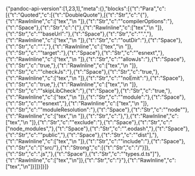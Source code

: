 {"pandoc-api-version":[1,23,1],"meta":{},"blocks":[{"t":"Para","c":[{"t":"Quoted","c":[{"t":"DoubleQuote"},[{"t":"Str","c":"{"},{"t":"RawInline","c":["tex","\\n  "]},{"t":"Str","c":"\"compilerOptions\":"},{"t":"Space"},{"t":"Str","c":"{"},{"t":"RawInline","c":["tex","\\n    "]},{"t":"Str","c":"\"baseUrl\":"},{"t":"Space"},{"t":"Str","c":"\".\","},{"t":"RawInline","c":["tex","\\n    "]},{"t":"Str","c":"\"outDir\":"},{"t":"Space"},{"t":"Str","c":"\".\","},{"t":"RawInline","c":["tex","\\n    "]},{"t":"Str","c":"\"target\":"},{"t":"Space"},{"t":"Str","c":"\"esnext\","},{"t":"RawInline","c":["tex","\\n    "]},{"t":"Str","c":"\"allowJs\":"},{"t":"Space"},{"t":"Str","c":"true,"},{"t":"RawInline","c":["tex","\\n    "]},{"t":"Str","c":"\"checkJs\":"},{"t":"Space"},{"t":"Str","c":"true,"},{"t":"RawInline","c":["tex","\\n    "]},{"t":"Str","c":"\"noEmit\":"},{"t":"Space"},{"t":"Str","c":"true,"},{"t":"RawInline","c":["tex","\\n    "]},{"t":"Str","c":"\"skipLibCheck\":"},{"t":"Space"},{"t":"Str","c":"true,"},{"t":"RawInline","c":["tex","\\n    "]},{"t":"Str","c":"\"module\":"},{"t":"Space"},{"t":"Str","c":"\"esnext\","},{"t":"RawInline","c":["tex","\\n    "]},{"t":"Str","c":"\"moduleResolution\":"},{"t":"Space"},{"t":"Str","c":"\"node\""},{"t":"RawInline","c":["tex","\\n  "]},{"t":"Str","c":"},"},{"t":"RawInline","c":["tex","\\n  "]},{"t":"Str","c":"\"exclude\":"},{"t":"Space"},{"t":"Str","c":"[\"node_modules\","},{"t":"Space"},{"t":"Str","c":"\".eodash\","},{"t":"Space"},{"t":"Str","c":"\"public\","},{"t":"Space"},{"t":"Str","c":"\"dist\"],"},{"t":"RawInline","c":["tex","\\n  "]},{"t":"Str","c":"\"include\":"},{"t":"Space"},{"t":"Str","c":"[\"src/"},{"t":"Strong","c":[{"t":"Str","c":"/"}]},{"t":"Str","c":".js\","},{"t":"Space"},{"t":"Str","c":"\"types.d.ts\"]"},{"t":"RawInline","c":["tex","\\n"]},{"t":"Str","c":"}"},{"t":"RawInline","c":["tex","\\n"]}]]}]}]}
